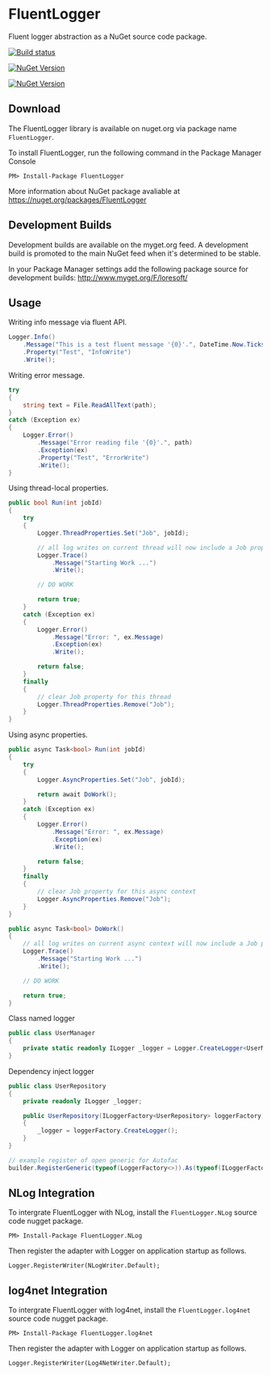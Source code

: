 # FluentLogger

Fluent logger abstraction as a NuGet source code package.

[![Build status](https://ci.appveyor.com/api/projects/status/24o8k3nn3skd3hxc?svg=true)](https://ci.appveyor.com/project/LoreSoft/simple-logger)

[![NuGet Version](https://img.shields.io/nuget/v/FluentLogger.svg?style=flat-square)](http://www.nuget.org/packages/FluentLogger/)

[![NuGet Version](https://img.shields.io/nuget/dt/FluentLogger.svg?style=flat-square)](http://www.nuget.org/packages/FluentLogger/)

## Download

The FluentLogger library is available on nuget.org via package name `FluentLogger`.

To install FluentLogger, run the following command in the Package Manager Console

    PM> Install-Package FluentLogger
    
More information about NuGet package avaliable at
<https://nuget.org/packages/FluentLogger>

## Development Builds


Development builds are available on the myget.org feed.  A development build is promoted to the main NuGet feed when it's determined to be stable. 

In your Package Manager settings add the following package source for development builds:
<http://www.myget.org/F/loresoft/>

## Usage

Writing info message via fluent API.

```csharp
Logger.Info()
    .Message("This is a test fluent message '{0}'.", DateTime.Now.Ticks)
    .Property("Test", "InfoWrite")
    .Write();
```

Writing error message.

```csharp
try
{
    string text = File.ReadAllText(path);
}
catch (Exception ex)
{
    Logger.Error()
        .Message("Error reading file '{0}'.", path)
        .Exception(ex)
        .Property("Test", "ErrorWrite")
        .Write();
}
```

Using thread-local properties.

```csharp
public bool Run(int jobId)
{
    try
    {
        Logger.ThreadProperties.Set("Job", jobId);

        // all log writes on current thread will now include a Job property
        Logger.Trace()
            .Message("Starting Work ...")
            .Write();

        // DO WORK

        return true;
    }
    catch (Exception ex)
    {
        Logger.Error()
            .Message("Error: ", ex.Message)
            .Exception(ex)
            .Write();

        return false;
    }
    finally
    {
        // clear Job property for this thread
        Logger.ThreadProperties.Remove("Job");
    }
}
```

Using async properties.

```csharp
public async Task<bool> Run(int jobId)
{
    try
    {
        Logger.AsyncProperties.Set("Job", jobId);

        return await DoWork();
    }
    catch (Exception ex)
    {
        Logger.Error()
            .Message("Error: ", ex.Message)
            .Exception(ex)
            .Write();

        return false;
    }
    finally
    {
        // clear Job property for this async context
        Logger.AsyncProperties.Remove("Job");
    }
}

public async Task<bool> DoWork()
{
    // all log writes on current async context will now include a Job property
    Logger.Trace()
        .Message("Starting Work ...")
        .Write();

    // DO WORK

    return true;
}
```

Class named logger

```csharp
public class UserManager
{
    private static readonly ILogger _logger = Logger.CreateLogger<UserManager>();
}
```

Dependency inject logger

```csharp
public class UserRepository 
{
    private readonly ILogger _logger;

    public UserRepository(ILoggerFactory<UserRepository> loggerFactory)
    {
        _logger = loggerFactory.CreateLogger();
    }
}

// example register of open generic for Autofac
builder.RegisterGeneric(typeof(LoggerFactory<>)).As(typeof(ILoggerFactory<>))
```

## NLog Integration

To intergrate FluentLogger with NLog, install the `FluentLogger.NLog` source code nugget package.  

    PM> Install-Package FluentLogger.NLog

Then register the adapter with Logger on application startup as follows.

    Logger.RegisterWriter(NLogWriter.Default);

## log4net Integration

To intergrate FluentLogger with log4net, install the `FluentLogger.log4net` source code nugget package.  

    PM> Install-Package FluentLogger.log4net

Then register the adapter with Logger on application startup as follows.

    Logger.RegisterWriter(Log4NetWriter.Default);
